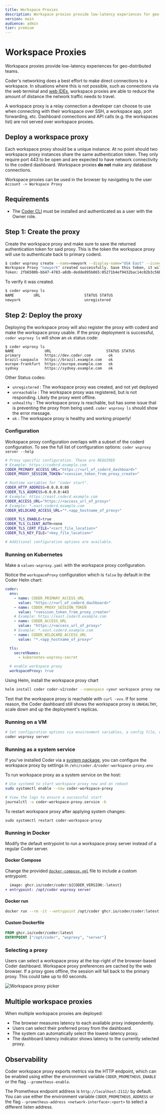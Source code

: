 ```yaml
---
title: Workspace Proxies
description: Workspace proxies provide low-latency experiences for geo-distributed teams.
version: main
audience: admin
tier: premium
---
```

# Workspace Proxies

Workspace proxies provide low-latency experiences for geo-distributed teams.

Coder's networking does a best effort to make direct connections to a workspace.
In situations where this is not possible, such as connections via the web
terminal and
[web IDEs](../../user-guides/workspace-access/index#other-web-ides),
workspace proxies are able to reduce the amount of distance the network traffic
needs to travel.

A workspace proxy is a relay connection a developer can choose to use when
connecting with their workspace over SSH, a workspace app, port forwarding, etc.
Dashboard connections and API calls (e.g. the workspaces list) are not served
over workspace proxies.

## Deploy a workspace proxy

Each workspace proxy should be a unique instance. At no point should two
workspace proxy instances share the same authentication token. They only require
port 443 to be open and are expected to have network connectivity to the coderd
dashboard. Workspace proxies **do not** make any database connections.

Workspace proxies can be used in the browser by navigating to the user
`Account -> Workspace Proxy`

## Requirements

- The [Coder CLI](../../reference/cli/index) must be installed and
  authenticated as a user with the Owner role.

## Step 1: Create the proxy

Create the workspace proxy and make sure to save the returned authentication
token for said proxy. This is the token the workspace proxy will use to
authenticate back to primary coderd.

```bash
$ coder wsproxy create --name=newyork --display-name="USA East" --icon="/emojis/2194.png"
Workspace Proxy "newyork" created successfully. Save this token, it will not be shown again.
Token: 2fb6500b-bb47-4783-a0db-dedde895b865:05271b4ef9432bac14c02b3c56b5a2d7f05453718a1f85ba7e772c0a096c7175
```

To verify it was created.

```bash
$ coder wsproxy ls
NAME         URL                    STATUS STATUS
newyork                             unregistered
```

## Step 2: Deploy the proxy

Deploying the workspace proxy will also register the proxy with coderd and make
the workspace proxy usable. If the proxy deployment is successful,
`coder wsproxy ls` will show an `ok` status code:

```shell
$ coder wsproxy ls
NAME              URL                         STATUS STATUS
primary           https://dev.coder.com        ok
brazil-saopaulo   https://brazil.example.com   ok
europe-frankfurt  https://europe.example.com   ok
sydney            https://sydney.example.com   ok
```

Other Status codes:

- `unregistered` : The workspace proxy was created, and not yet deployed
- `unreachable` : The workspace proxy was registered, but is not responding.
  Likely the proxy went offline.
- `unhealthy` : The workspace proxy is reachable, but has some issue that is
  preventing the proxy from being used. `coder wsproxy ls` should show the error
  message.
- `ok` : The workspace proxy is healthy and working properly!

### Configuration

Workspace proxy configuration overlaps with a subset of the coderd
configuration. To see the full list of configuration options:
`coder wsproxy server --help`

```bash
# Proxy specific configuration. These are REQUIRED
# Example: https://coderd.example.com
CODER_PRIMARY_ACCESS_URL="https://<url_of_coderd_dashboard>"
CODER_PROXY_SESSION_TOKEN="<session_token_from_proxy_create>"

# Runtime variables for "coder start".
CODER_HTTP_ADDRESS=0.0.0.0:80
CODER_TLS_ADDRESS=0.0.0.0:443
# Example: https://east.coderd.example.com
CODER_ACCESS_URL="https://<access_url_of_proxy>"
# Example: *.east.coderd.example.com
CODER_WILDCARD_ACCESS_URL="*.<app_hostname_of_proxy>"

CODER_TLS_ENABLE=true
CODER_TLS_CLIENT_AUTH=none
CODER_TLS_CERT_FILE="<cert_file_location>"
CODER_TLS_KEY_FILE="<key_file_location>"

# Additional configuration options are available.
```

### Running on Kubernetes

Make a `values-wsproxy.yaml` with the workspace proxy configuration.

Notice the `workspaceProxy` configuration which is `false` by default in the
Coder Helm chart:

```yaml
coder:
  env:
    - name: CODER_PRIMARY_ACCESS_URL
      value: "https://<url_of_coderd_dashboard>"
    - name: CODER_PROXY_SESSION_TOKEN
      value: "<session_token_from_proxy_create>"
    # Example: https://east.coderd.example.com
    - name: CODER_ACCESS_URL
      value: "https://<access_url_of_proxy>"
    # Example: *.east.coderd.example.com
    - name: CODER_WILDCARD_ACCESS_URL
      value: "*.<app_hostname_of_proxy>"

  tls:
    secretNames:
      - kubernetes-wsproxy-secret

  # enable workspace proxy
  workspaceProxy: true
```

Using Helm, install the workspace proxy chart

```bash
helm install coder coder-v2/coder --namespace <your workspace proxy namespace> -f ./values-wsproxy.yaml
```

Test that the workspace proxy is reachable with `curl -vvv`. If for some reason,
the Coder dashboard still shows the workspace proxy is `UNHEALTHY`, scale down
and up the deployment's replicas.

### Running on a VM

```bash
# Set configuration options via environment variables, a config file, or cmd flags
coder wsproxy server
```

### Running as a system service

If you've installed Coder via a [system package](../../install/index), you
can configure the workspace proxy by settings in
`/etc/coder.d/coder-workspace-proxy.env`

To run workspace proxy as a system service on the host:

```bash
# Use systemd to start workspace proxy now and on reboot
sudo systemctl enable --now coder-workspace-proxy

# View the logs to ensure a successful start
journalctl -u coder-workspace-proxy.service -b
```

To restart workspace proxy after applying system changes:

```shell
sudo systemctl restart coder-workspace-proxy
```

### Running in Docker

Modify the default entrypoint to run a workspace proxy server instead of a
regular Coder server.

#### Docker Compose

Change the provided
[`docker-compose.yml`](https://github.com/coder/coder/blob/main/docker-compose.yaml)
file to include a custom entrypoint:

```diff
  image: ghcr.io/coder/coder:${CODER_VERSION:-latest}
+ entrypoint: /opt/coder wsproxy server
```

#### Docker run

```bash
docker run --rm -it --entrypoint /opt/coder ghcr.io/coder/coder:latest wsproxy server
```

#### Custom Dockerfile

```Dockerfile
FROM ghcr.io/coder/coder:latest
ENTRYPOINT ["/opt/coder", "wsproxy", "server"]
```

### Selecting a proxy

Users can select a workspace proxy at the top-right of the browser-based Coder
dashboard. Workspace proxy preferences are cached by the web browser. If a proxy
goes offline, the session will fall back to the primary proxy. This could take
up to 60 seconds.

![Workspace proxy picker](%images/%images/./../images/admin/networking/workspace-proxies/ws-proxy-picker.png)

## Multiple workspace proxies

When multiple workspace proxies are deployed:

- The browser measures latency to each available proxy independently.
- Users can select their preferred proxy from the dashboard.
- The system can automatically select the lowest-latency proxy.
- The dashboard latency indicator shows latency to the currently selected proxy.

## Observability

Coder workspace proxy exports metrics via the HTTP endpoint, which can be
enabled using either the environment variable `CODER_PROMETHEUS_ENABLE` or the
flag `--prometheus-enable`.

The Prometheus endpoint address is `http://localhost:2112/` by default. You can
use either the environment variable `CODER_PROMETHEUS_ADDRESS` or the flag
`--prometheus-address <network-interface>:<port>` to select a different listen
address.
